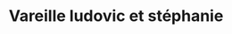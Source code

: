 ---
title: "Vareille ludovic et stéphanie"
url: /limoges/vareille-ludovic-et-stephanie/
shop: boulangerie
---